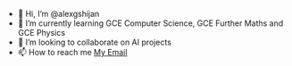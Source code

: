 - 👋 Hi, I’m @alexgshijan
- 🌱 I’m currently learning GCE Computer Science, GCE Further Maths and GCE Physics
- 💞️ I’m looking to collaborate on AI projects
- 📫 How to reach me [My Email](mailto:gh@shijan.co.uk) 
